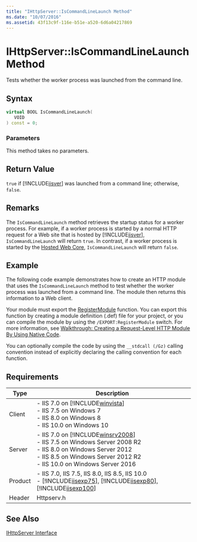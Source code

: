 ```yaml
---
title: "IHttpServer::IsCommandLineLaunch Method"
ms.date: "10/07/2016"
ms.assetid: 43f13c9f-116e-b51e-a520-6d6a04217869
---
```

# IHttpServer::IsCommandLineLaunch Method
Tests whether the worker process was launched from the command line.  
  
## Syntax  
  
```cpp  
virtual BOOL IsCommandLineLaunch(  
   VOID  
) const = 0;  
```  
  
### Parameters  
 This method takes no parameters.  
  
## Return Value  
 `true` if [!INCLUDE[iisver](../../wmi-provider/includes/iisver-md.md)] was launched from a command line; otherwise, `false`.  
  
## Remarks  
 The `IsCommandLineLaunch` method retrieves the startup status for a worker process. For example, if a worker process is started by a normal HTTP request for a Web site that is hosted by [!INCLUDE[iisver](../../wmi-provider/includes/iisver-md.md)], `IsCommandLineLaunch` will return `true`. In contrast, if a worker process is started by the [Hosted Web Core](../../web-development-reference\native-code-api-reference/hosted-web-core-api-reference.md), `IsCommandLineLaunch` will return `false`.  
  
## Example  
 The following code example demonstrates how to create an HTTP module that uses the `IsCommandLineLaunch` method to test whether the worker process was launched from a command line. The module then returns this information to a Web client.  
  
<!-- TODO: review snippet reference  [!CODE [IHttpServerIsCommandLineLaunch#1](IHttpServerIsCommandLineLaunch#1)]  -->  
  
 Your module must export the [RegisterModule](../../web-development-reference\native-code-api-reference/pfn-registermodule-function.md) function. You can export this function by creating a module definition (.def) file for your project, or you can compile the module by using the `/EXPORT:RegisterModule` switch. For more information, see [Walkthrough: Creating a Request-Level HTTP Module By Using Native Code](../../web-development-reference\native-code-development-overview\walkthrough-creating-a-request-level-http-module-by-using-native-code.md).  
  
 You can optionally compile the code by using the `__stdcall (/Gz)` calling convention instead of explicitly declaring the calling convention for each function.  
  
## Requirements  
  
|Type|Description|  
|----------|-----------------|  
|Client|-   IIS 7.0 on [!INCLUDE[winvista](../../wmi-provider/includes/winvista-md.md)]<br />-   IIS 7.5 on Windows 7<br />-   IIS 8.0 on Windows 8<br />-   IIS 10.0 on Windows 10|  
|Server|-   IIS 7.0 on [!INCLUDE[winsrv2008](../../wmi-provider/includes/winsrv2008-md.md)]<br />-   IIS 7.5 on Windows Server 2008 R2<br />-   IIS 8.0 on Windows Server 2012<br />-   IIS 8.5 on Windows Server 2012 R2<br />-   IIS 10.0 on Windows Server 2016|  
|Product|-   IIS 7.0, IIS 7.5, IIS 8.0, IIS 8.5, IIS 10.0<br />-   [!INCLUDE[iisexp75](../../web-development-reference/native-code-api-reference/includes/iisexp75-md.md)], [!INCLUDE[iisexp80](../../web-development-reference/native-code-api-reference/includes/iisexp80-md.md)], [!INCLUDE[iisexp100](../../web-development-reference/native-code-api-reference/includes/iisexp100-md.md)]|  
|Header|Httpserv.h|  
  
## See Also  
 [IHttpServer Interface](../../web-development-reference\native-code-api-reference/ihttpserver-interface.md)